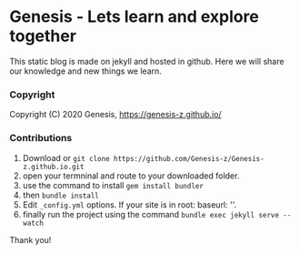 # Genesis - Lets learn and explore together

This static blog is made on jekyll and hosted in github. Here we will share our knowledge and new things we learn.

### Copyright

Copyright (C) 2020 Genesis, https://genesis-z.github.io/

### Contributions

1. Download or `git clone https://github.com/Genesis-z/Genesis-z.github.io.git`
2. open your termninal and route to your downloaded folder.
3. use the command to install `gem install bundler`
4. then `bundle install`
5. Edit `_config.yml` options. If your site is in root: baseurl: ''.
6. finally run the project using the command `bundle exec jekyll serve --watch`

Thank you!
